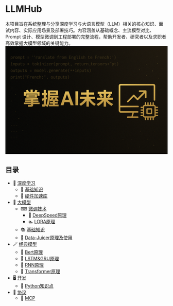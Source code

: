 # LLMHub
本项目旨在系统整理与分享深度学习与大语言模型（LLM）相关的核心知识、面试内容、实际应用场景及部署技巧。内容涵盖从基础概念、主流模型对比、Prompt 设计、模型微调到工程部署的完整流程，帮助开发者、研究者以及求职者高效掌握大模型领域的关键能力。
![image](./img/LLMHub.png)

## 目录
- 🐫 [深度学习](./deep-learning/)
    - 🐹 [基础知识](./deep-learning/基础知识.md)
    - 💽 [硬件加速库](./deep-learning/加速计算支持层（硬件加速库）.md)
- 🦜 [大模型](./大模型)
    - ⌨ [微调技术](./大模型/微调技术/)
        - 🏃‍ [DeepSpeed原理](./大模型/微调技术/DeepSpeed.md)
        - 🏊‍ [LORA原理](./大模型/微调技术/LORA.md)
    - 📚 [基础知识](./大模型/基础知识.md)
    - 📑 [Data-Juicer原理及使用](./大模型/Data-Juicer.md)
- 🪄 [经典模型](./经典模型/)
    - 🦋 [Bert原理](./经典模型/Bert.md)
    - 🐏 [LSTM&GRU原理](./经典模型/LSTM&GRU.md)
    - 🐎 [RNN原理](./经典模型/RNN.md)
    - 🐂 [Transformer原理](./经典模型/Transformer.md)
- 🖥️ [开发](./开发/)
    - 🐍 [Python知识点](./开发/Python知识点.md)
- 📄 [协议](./协议/)
    - 📄 [MCP](./协议/MCP.md)

